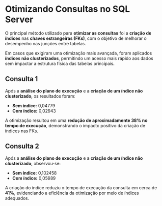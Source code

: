 # Otimizando Consultas no SQL Server

O principal método utilizado para **otimizar as consultas** foi a **criação de índices** nas **chaves estrangeiras (FKs)**, com o objetivo de melhorar o desempenho nas junções entre tabelas.

Em casos que exigiram uma otimização mais avançada, foram aplicados **índices não clusterizados**, permitindo um acesso mais rápido aos dados sem impactar a estrutura física das tabelas principais.


## Consulta 1

Após a **análise do plano de execução** e a **criação de um índice não clusterizado**, os resultados foram:

* **Sem índice:** 0,04779
* **Com índice:** 0,02943

A otimização resultou em uma **redução de aproximadamente 38% no tempo de execução**, demonstrando o impacto positivo da criação de índices nas FKs.



## Consulta 2

Após a **análise do plano de execução** e a **criação de um índice não clusterizado**, observou-se:

* **Sem índice:** 0,102458
* **Com índice:** 0,05989

A criação do índice reduziu o tempo de execução da consulta em cerca de **41%**, evidenciando a eficiência da otimização por meio de índices adequados.



